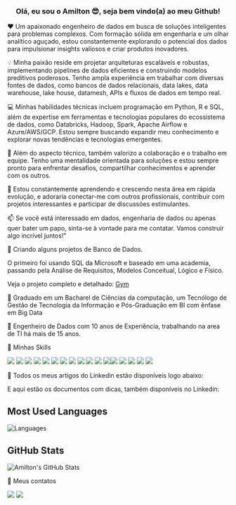 <h3 align="center">Olá, eu sou o Amilton 😎, seja bem vindo(a) ao meu Github!</h3>
 
❤️ Um apaixonado engenheiro de dados em busca de soluções inteligentes para problemas complexos. Com formação sólida em engenharia e um olhar analítico aguçado, estou constantemente explorando o potencial dos dados para impulsionar insights valiosos e criar produtos inovadores.

💡 Minha paixão reside em projetar arquiteturas escaláveis ​​e robustas, implementando pipelines de dados eficientes e construindo modelos preditivos poderosos. Tenho ampla experiência em trabalhar com diversas fontes de dados, como bancos de dados relacionais, data lakes, data warehouse, lake house, datamesh, APIs e fluxos de dados em tempo real.

💻 Minhas habilidades técnicas incluem programação em Python, R e SQL, além de expertise em ferramentas e tecnologias populares do ecossistema de dados, como Databricks, Hadoop, Spark, Apache Airflow e Azure/AWS/GCP. Estou sempre buscando expandir meu conhecimento e explorar novas tendências e tecnologias emergentes.

🔬 Além do aspecto técnico, também valorizo a colaboração e o trabalho em equipe. Tenho uma mentalidade orientada para soluções e estou sempre pronto para enfrentar desafios, compartilhar conhecimentos e aprender com os outros.

🌱 Estou constantemente aprendendo e crescendo nesta área em rápida evolução, e adoraria conectar-me com outros profissionais, contribuir com projetos interessantes e participar de discussões estimulantes.

📫 Se você está interessado em dados, engenharia de dados ou apenas quer bater um papo, sinta-se à vontade para me contatar. Vamos construir algo incrível juntos!"

🔭 Criando alguns projetos de Banco de Dados.

O primeiro foi usando SQL da Microsoft e baseado em uma academia, passando pela Análise de Requisitos, Modelos Conceitual, Lógico e Físico.

Veja o projeto completo e detalhado: [Gym](https://github.com/AmiltonFariaSilva/Gym)

📖 Graduado em um Bacharel de Ciências da computação, um Tecnólogo de Gestão de Tecnologia da Informação e Pós-Graduação em BI com ênfase em Big Data

💼 Engenheiro de Dados com 10 anos de Experiência, trabalhando na area de TI há mais de 15 anos.

🎯 Minhas Skills

<img src ="https://img.shields.io/badge/AWS-CLOUD-orange?style=for-the-badge&logoColor=orange"/> <img src ="https://img.shields.io/badge/Microsoft-Azure-blue?style=for-the-badge&logoColor=blue"/> <img src ="https://img.shields.io/badge/GCP-CLOUD-yellow?style=for-the-badge&logoColor=blue"/> <img src ="https://img.shields.io/badge/Oracle-F80000?style=for-the-badge&logo=oracle&logoColor=black"/> <img src ="https://img.shields.io/badge/PLSQL-F80000?style=for-the-badge&logo=oracle&logoColor=black"/> 
<img src ="https://img.shields.io/badge/Microsoft%20SQL%20Server-CC2927?style=for-the-badge&logo=microsoft%20sql%20server&logoColor=white"/> <img src ="https://img.shields.io/badge/MySQL-005C84?style=for-the-badge&logo=mysql&logoColor=white"/>
<img src ="https://img.shields.io/badge/Google%20Sheets-34A853?style=for-the-badge&logo=google-sheets&logoColor=white"/> <img src ="https://img.shields.io/badge/Microsoft_Excel-217346?style=for-the-badge&logo=microsoft-excel&logoColor=white"/> <img src ="https://img.shields.io/badge/PowerBI-F2C811?style=for-the-badge&logo=Power%20BI&logoColor=white"/> <img src ="https://img.shields.io/badge/Python-%2314354C.svg?style=for-the-badge&logo=python&logoColor=white"/> <img src ="https://img.shields.io/badge/Microsoft%20SQL%20Server-CC2927?style=for-the-badge&logo=microsoft%20sql%20server&logoColor=white"/><img src ="https://img.shields.io/badge/dev.to-0A0A0A?style=for-the-badge&logo=devdotto&logoColor=white"/>
<img src ="https://img.shields.io/badge/Medium-12100E?style=for-the-badge&logo=medium&logoColor=white"/> <img src ="https://img.shields.io/badge/Databricks-FF3621?style=for-the-badge&logo=Databricks&logoColor=white"/> <img src ="https://img.shields.io/badge/Apache_Spark-FFFFFF?style=for-the-badge&logo=apachespark&logoColor=#E35A16"/> <img src ="https://img.shields.io/badge/Colab-F9AB00?style=for-the-badge&logo=googlecolab&color=525252"/>

🌱 Todos os meus artigos do Linkedin estão disponíveis logo abaixo:


E aqui estão os documentos com dicas, também disponíveis no Linkedin:

## Most Used Languages
![Languages](https://github-readme-stats.vercel.app/api/top-langs/?username=AmiltonFariaSilva&layout=compact&theme=radical)

## GitHub Stats

![Amilton's GitHub Stats](https://github-readme-stats.vercel.app/api?username=AmiltonFariaSilva&count_private=true&show_icons=true&theme=radical)



📧 Meus contatos

[<img src="https://img.shields.io/badge/linkedin-%230077B5.svg?&style=for-the-badge&logo=linkedin&logoColor=white" />](https://www.linkedin.com/in/amiltonfariasilva/)
[<img src="https://img.shields.io/badge/Gmail-D14836?style=for-the-badge&logo=gmail&logoColor=white"/>](mailto:amilton.faria.silva@gmail.com)
